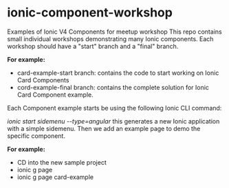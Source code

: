 # ionic-component-workshop
Examples of Ionic V4 Components for meetup workshop
This repo contains small individual workshops demonstrating many Ionic components.
Each workshop should have a "start" branch and a "final" branch.  

**For example:**
* card-example-start branch: contains the code to start working on Ionic Card Components
* cord-example-final branch: contains the complete solution for Ionic Card Component example.

Each Component example starts be using the following Ionic CLI command:

*ionic start <ComponentExampleApp> sidemenu --type=angular* this generates a new Ionic application with a simple sidemenu. Then we add an example page to demo the specific component.

**For example:**
* CD into the new sample project
* ionic g page <component-example>
* ionic g page card-example
